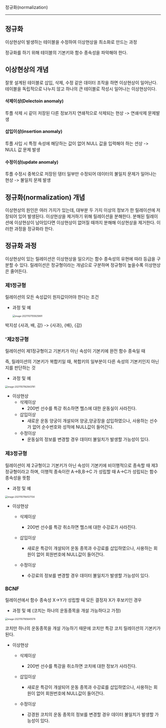 정규화(normalization)

---

## 정규화

이상현상이 발생하는 테이블을 수정하여 이상현상을 최소화로 만드는 과정

정규화를 하기 위해 테이블의 기본키와 함수 종속성을 파악해야 한다.

## 이상현상의 개념

잘못 설계된 테이블로 삽입, 삭제, 수정 같은 데이터 조작을 하면 이상현상이 일어난다. 테이블을 독립적으로 나누지 않고 하나의 큰 테이블로 작성시 일어나는 이상현상이다.

#### 삭제이상(Delectoin anomaly)

투플 삭제 시 같이 저장된 다른 정보가지 연쇄적으로 삭제되는 현상 -> 연쇄삭제 문제발생

#### 삽입이상(insertion anomaly)

투플 사입 시 특정 속성에 해당하는 값이 없어 NULL 값을 입력해야 하는 션상 -> NULL 값 문제 발생

#### 수정이상(update anomaly)

투플 수정시 중복으로 저장된 뎅터 일부만 수정되어 데이터의 불일치 문제가 일어나는 현상 -> 불일치 문제 발생



## 정규화(normalization) 개념

이상현상의 원인은 여러 가지가 있는데, 대부분 두 가지 이상의 정보가 한 릴레이션에 저장되어 있어 발생된다. 이상현상을 제거하기 위해 릴레이션을 분해한다. 분해된 릴레이션에 이상현상이 남아있다면 이상현상이 없어질 때까지 분해해 이상현상을 제거한다. 이러한 과정을 정규화라 한다.



## 정규화 과정

이상현상이 있는 릴레이션은 이상현상을 일으키는 함수 종속성의 유현에 따라 등급을 구분할 수 있다. 릴레이션은 정규형이라는 개념으로 구분하며 정규형이 높을수록 이상현상은 줄어든다.

### 제1정규형

릴레이션의 모든 속성값이 원자값이어야 한다는 조건

- 과정 및 예

	<img src="../images/image-20211107155925891.png" alt="image-20211107155925891" style="zoom:50%;" />

박지성 {사과, 배, 감} -> {사과}, {배}, {감}

### '제2정규형

릴레이션이 제1정규형이고 기본키가 아닌 속성이 기본키에 완전 함수 종속일 때

즉, 릴레이션의 기본키가 복합키일 때, 복합키의 일부분이 다른 속성의 기본키인지 아닌지를 판단하는 것

- 과정 및 예

<img src="../images/image-20211107162943781.png" alt="image-20211107162943781" style="zoom:50%;" />

- 이상현상
	- 삭제이상
		- 200번 선수를 특강 취소하면 헬스에 대한 운동실이 사라진다.
	- 삽입이상
		- 새로운 운동 양궁이 개설되어 양궁,양궁장을 삽입하였으나, 사용하는 선수가 없어 순수번호와 성적에 NULL값이 들어간다.
	- 수정이상
		- 운동실의 정보를 변경할 경우 데이터 불일치가 발생할 가능성이 있다.

### 제3정규형

릴레이션이 제 2규형이고 기본키가 아닌 속성이 기본키에 비이행적으로 종속할 때 제3정규형이라고 하며, 이행적 종속이란 A->B,B->C 가 성립할 때 A->C가 성립되는 함수 종속성을 뜻함

- 과정 및 예

<img src="../images/image-20211107164127134.png" alt="image-20211107164127134" style="zoom:50%;" />

- 이상현상

	- 삭제이상
		- 200번 선수를 특강 취소하면 헬스에 대한 수강료가 사라진다.

	- 삽입이상
		- 새로운 특강이 개설되어 운동 종목과 수강료를 삽입하였으나, 사용하는 회원이 없어 회원번호에 NULL값이 들어간다.

	- 수정이상

		- 수강료의 정보를 변경할 경우 데이터 불일치가 발생할 가능성이 있다.

		

### BCNF

릴레이션에서 함수 종속성 X->Y가 성립할 때 모든 결정자 X가 후보키인 경우

- 과정 및 예 (코치는 하나의 운동종목을 개설 가능하다고 가정)

<img src="../images/image-20211107165645579.png" alt="image-20211107165645579" style="zoom:50%;" />

코치만 하나의 운동종목을 개설 가능하기 때문에 코치만 특강 코치 릴레이션의 기본키가 된다. 

- 이상현상

	- 삭제이상
		- 200번 선수를 특강을 취소하면 코치에 대한 정보가 사라진다.

	- 삽입이상
		- 새로운 특강이 개설되어 운동 종목과 수강료를 삽입하였으나, 사용하는 회원이 없어 회원번호에 NULL값이 들어간다.

	- 수정이상
		- 강경원 코치의 운동 종목의 정보를 변경할 경우 데이터 불일치가 발생할 가능성이 있다.
